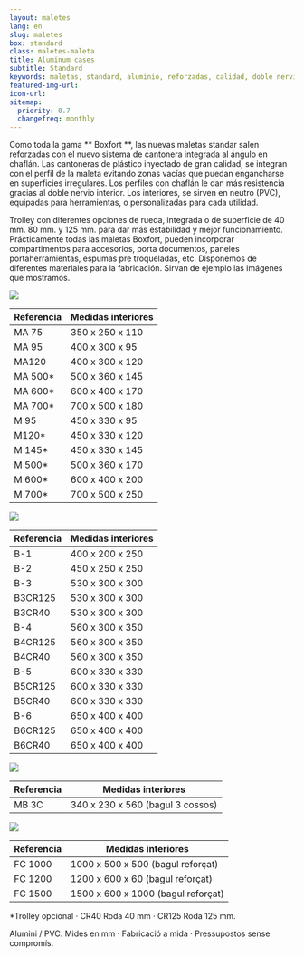 ```yaml
---
layout: maletes
lang: en
slug: maletes
box: standard
class: maletes-maleta
title: Aluminum cases
subtitle: Standard
keywords: maletas, standard, aluminio, reforzadas, calidad, doble nervio, rueda, trolley
featured-img-url:
icon-url: 
sitemap:
  priority: 0.7
  changefreq: monthly
---
```


Como toda la gama ** Boxfort **, las nuevas maletas standar salen reforzadas con el nuevo sistema de cantonera integrada al ángulo en chaflán. Las cantoneras de plástico inyectado de gran calidad, se integran con el perfil de la maleta evitando zonas vacías que puedan engancharse en superficies irregulares. Los perfiles con chaflán le dan más resistencia gracias al doble nervio interior. Los interiores, se sirven en neutro (PVC), equipadas para herramientas, o personalizadas para cada utilidad.

Trolley con diferentes opciones de rueda, integrada o de superficie de 40 mm. 80 mm. y 125 mm. para dar más estabilidad y mejor funcionamiento.
Prácticamente todas las maletas Boxfort, pueden incorporar compartimentos para accesorios, porta documentos, paneles portaherramientas, espumas pre troqueladas, etc. Disponemos de diferentes materiales para la fabricación. Sirvan de ejemplo las imágenes que mostramos.

<p class="text-center"><img src="{{ site.base_url }}/assets/img/01-thumbnail-box-fort-maletes-alumini-standard-ma-75.jpg"></p>

Referencia | Medidas interiores
--- | ---
MA 75	| 350 x 250 x 110		
MA 95	| 400 x 300 x 95		
MA120	| 400 x 300 x 120		
MA 500*	| 500 x 360 x 145		
MA 600*	| 600 x 400 x 170		
MA 700*	| 700 x 500 x 180
M 95	| 450 x 330 x 95
M120*	| 450 x 330 x 120
M 145*	| 450 x 330 x 145
M 500*	| 500 x 360 x 170
M 600*	| 600 x 400 x 200
M 700*	| 700 x 500 x 250

<p class="text-center"><img src="{{ site.base_url }}/assets/img/01-thumbnail-box-fort-maletes-alumini-standard-b-1.jpg"></p>

Referencia | Medidas interiores
--- | ---
B-1	| 400 x 200 x 250
B-2	| 450 x 250 x 250
B-3	| 530 x 300 x 300
B3CR125	| 530 x 300 x 300
B3CR40 | 530 x 300 x 300
B-4	| 560 x 300 x 350
B4CR125 | 560 x 300 x 350
B4CR40	| 560 x 300 x 350
B-5	| 600 x 330 x 330
B5CR125	| 600 x 330 x 330
B5CR40	| 600 x 330 x 330
B-6	| 650 x 400 x 400
B6CR125	| 650 x 400 x 400
B6CR40	| 650 x 400 x 400

<p class="text-center"><img src="{{ site.base_url }}/assets/img/01-thumbnail-box-fort-maletes-alumini-standard-mb-3-c.jpg"></p>

Referencia | Medidas interiores
--- | ---
MB 3C | 340 x 230 x 560 (bagul 3 cossos)

<p class="text-center"><img src="{{ site.base_url }}/assets/img/01-thumbnail-box-fort-maletes-alumini-standard-fc-1000.jpg"></p>

Referencia | Medidas interiores
--- | ---
FC 1000	| 1000 x 500 x 500 (bagul reforçat)
FC 1200	| 1200 x 600 x 60 (bagul reforçat)
FC 1500	| 1500 x 600 x 1000 (bagul reforçat)

*Trolley opcional · CR40 Roda 40 mm · CR125 Roda 125 mm.

Alumini / PVC. Mides en mm · Fabricació a mida · Pressupostos sense compromís.